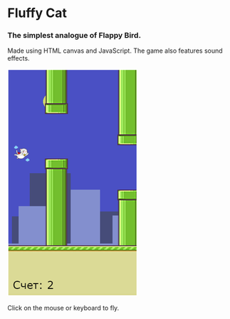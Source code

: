 # Fluffy Cat

### The simplest analogue of Flappy Bird. 
 
Made using HTML canvas and JavaScript. The game also features sound effects.
 
 ![Screenshot](/img/screenshot.png)
 
Click on the mouse or keyboard to fly.
